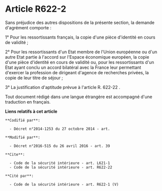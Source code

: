 # Article R622-2

Sans préjudice des autres dispositions de la présente section, la demande d'agrément comporte : 

1° Pour les ressortissants français, la copie d'une pièce d'identité en cours de validité ; 

2° Pour les ressortissants d'un Etat membre de l'Union européenne ou d'un autre Etat partie à l'accord sur l'Espace
économique européen, la copie d'une pièce d'identité en cours de validité ou, pour les ressortissants d'un Etat ayant conclu
un accord bilatéral avec la France leur permettant d'exercer la profession de dirigeant d'agence de recherches privées, la
copie de leur titre de séjour ; 

3° La justification d'aptitude prévue à l'article R. 622-22 .

Tout document rédigé dans une langue étrangère est accompagné d'une traduction en français.

**Liens relatifs à cet article**

	**Codifié par**:

	  - Décret n°2014-1253 du 27 octobre 2014 - art.

	**Modifié par**:

	  - Décret n°2016-515 du 26 avril 2016 - art. 39

	**Cite**:

	  - Code de la sécurité intérieure - art. L621-1
	  - Code de la sécurité intérieure - art. R622-22

	**Cité par**:

	  - Code de la sécurité intérieure - art. R622-1 (V)
